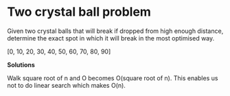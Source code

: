 # Two crystal ball problem

Given two crystal balls that will break if dropped from high enough distance,
determine the exact spot in which it will break in the most optimised way.

[0, 10, 20, 30, 40, 50, 60, 70, 80, 90]

**Solutions**

Walk square root of n and O becomes O(square root of n). This enables us not to do linear search which makes O(n).
